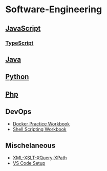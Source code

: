 # Software-Engineering
## [JavaScript](https://github.com/paulAlexSerban/JavaScript-Software-Engineering/blob/main/README.md)
### [TypeScript]()

## [Java](https://github.com/paulAlexSerban/Java-Software-Engineering/blob/main/README.md)

## [Python](https://github.com/paulAlexSerban/Python-Software-Engineering/blob/main/README.md)

## [Php](https://github.com/paulAlexSerban/Php-Software-Engineering/blob/main/README.md)

## DevOps
* [Docker Practice Workbook](https://github.com/paulAlexSerban/docker-practice-workbook)
* [Shell Scripting Workbook](https://github.com/paulAlexSerban/Shell-Scripting-Workbook)


## Mischelaneous
* [XML-XSLT-XQuery-XPath](https://github.com/paulAlexSerban/XML-XSLT-XQuery-xPath)
* [VS Code Setup](https://github.com/paulAlexSerban/VS-Code_Setup)
